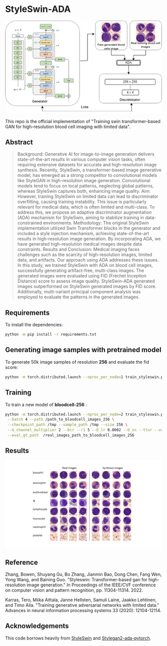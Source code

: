 # StyleSwin-ADA

![](imgs/architecture.jpg)

This repo is the official implementation of "Training swin transformer-based GAN for high-resolution blood cell imaging with limited data". 

## Abstract

> Background: Generative AI for image-to-image generation delivers state-of-the-art results in various computer vision tasks, often requiring extensive datasets for accurate and high-resolution image synthesis. Recently, StyleSwin, a transformer-based image generative model, has emerged as a strong competitor to convolutional models like StyleGAN in high-resolution image generation. Convolutional models tend to focus on local patterns, neglecting global patterns, whereas StyleSwin captures both, enhancing image quality.
Aim: However, training StyleSwin on limited data can lead to discriminator overfitting, causing training instability. This issue is particularly relevant for medical data, which is often limited and multi-class. To address this, we propose an adaptive discriminator augmentation (ADA) mechanism for StyleSwin, aiming to stabilize training in data-constrained environments.
> Methodology: The original StyleSwin implementation utilized Swin Transformer blocks in the generator and included a style injection mechanism, achieving state-of-the-art results in high-resolution image generation. By incorporating ADA, we have generated high-resolution medical images despite data constraints.
Results and Conclusion: Medical imaging faces challenges such as the scarcity of high-resolution images, limited data, and artifacts. Our approach using ADA addresses these issues. In this study, we trained StyleSwin with ADA on blood cell images, successfully generating artifact-free, multi-class images. The generated images were evaluated using FID (Fréchet Inception Distance) score to assess image quality. StyleSwin-ADA generated images outperformed on StyleSwin generated images by FID score.  Additionally, multi-variant principal component analysis was employed to evaluate the patterns in the generated images.

## Requirements

To install the dependencies:

```bash
python -m pip install -r requirements.txt
```

## Generating image samples with pretrained model

To generate 50k image samples of resolution **256** and evaluate the fid score:

```bash
python -m torch.distributed.launch --nproc_per_node=1 train_styleswin.py --sample_path /path_to_save_generated_samples --size 256 --G_channel_multiplier 2 --ckpt /path/to/checkpoint --eval --val_num_batches 600 --val_batch_size 4 --eval_gt_path /path_to_real_images
```

## Training

To train a new model of **bloodcell-256** :

```bash
python -m torch.distributed.launch --nproc_per_node=2 train_styleswin.py \
 --batch 4 --path /path_to_bloodcell_images_256 \
 --checkpoint_path /tmp --sample_path /tmp --size 256 \
 --G_channel_multiplier 2 --bcr --r1 5 --D_lr 0.0002 --D_sn --ttur --val_batch_size 4 --eval_freq 20000  --val_num_batches 600 \
 --eval_gt_path  /real_images_path_to_bloodcell_images_256
```

## Results 
![](imgs/bloodcell.png)

## Reference

Zhang, Bowen, Shuyang Gu, Bo Zhang, Jianmin Bao, Dong Chen, Fang Wen, Yong Wang, and Baining Guo. "Styleswin: Transformer-based gan for high-resolution image generation." In Proceedings of the IEEE/CVF conference on computer vision and pattern recognition, pp. 11304-11314. 2022.

Karras, Tero, Miika Aittala, Janne Hellsten, Samuli Laine, Jaakko Lehtinen, and Timo Aila. "Training generative adversarial networks with limited data." Advances in neural information processing systems 33 (2020): 12104-12114.

## Acknowledgements

This code borrows heavily from [StyleSwin](https://github.com/microsoft/StyleSwin) and [Stylegan2-ada-pytorch](https://github.com/microsoft/Swin-Transformer).
